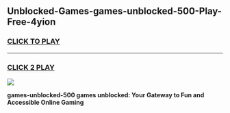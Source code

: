 
## Unblocked-Games-games-unblocked-500-Play-Free-4yion
<h3>
<a href="https://premium76.site?title=games-unblocked-500&ref=18A1">CLICK TO PLAY</a></h3>
<hr>

<h3>
<a href="https://premium76.site?title=games-unblocked-500&ref=18A1">CLICK 2 PLAY</a>
  
</h3>

<a href="https://premium76.site?title=games-unblocked-500&ref=18A1"><img src="https://clearcache.store/games.png"></a>


**games-unblocked-500 games unblocked: Your Gateway to Fun and Accessible Online Gaming**
